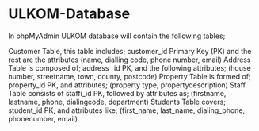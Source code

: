 # ULKOM-Database
In phpMyAdmin
ULKOM database will contain the following tables;

Customer Table, this table includes; customer_id Primary Key (PK) and the rest are the attributes (name, dialling code, phone number, email)
Address Table is composed of; address _id PK, and the following attributes; (house number, streetname, town, county, postcode) 
Property Table is formed of; property_id PK, and attributes; (property type, propertydescription)
Staff Table consists of staffi_id PK, followed by attributes as; (firstname, lastname, phone, dialingcode, department)
Students Table covers; student_id PK, and attributes like; (first_name, last_name, dialing_phone, phonenumber, email)
